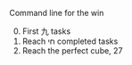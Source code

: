 Command line for the win


0. First 九 tasks
1. Reach חי completed tasks
2. Reach the perfect cube, 27
